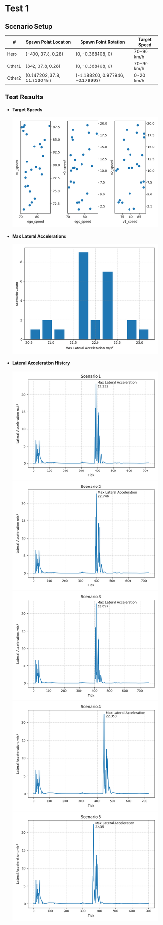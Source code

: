 # Test 1

## Scenario Setup

| # | Spawn Point Location | Spawn Point Rotation | Target Speed |
| - | --------- | -------- | -------- |
| Hero | (-400, 37.8, 0.28) | (0, -0.368408, 0) | 70-90 km/h |
| Other1 | (342, 37.8, 0.28) | (0, -0.368408, 0) | 70-90 km/h |
| Other2 | (0.147202, 37.8, 11.213045 ) | (-1.188200, 0.977946, -0.179993) | 0-20 km/h |


## Test Results

- #### Target Speeds
    ![target speeds image](plots/straight_target_speeds.png)
- #### Max Lateral Accelerations
    ![target speeds image](plots/straight_max_lat_acc.png)
- #### Lateral Acceleration History 
    ![target speeds image](plots/straight_critical_lat_acc_5_0.png)
    ![target speeds image](plots/straight_critical_lat_acc_5_1.png)
    ![target speeds image](plots/straight_critical_lat_acc_5_2.png)
    ![target speeds image](plots/straight_critical_lat_acc_5_3.png)
    ![target speeds image](plots/straight_critical_lat_acc_5_4.png)